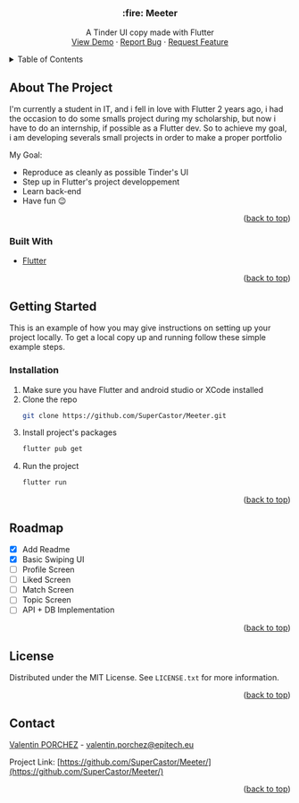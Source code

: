 <div id="top"></div>
<!--
*** Thanks for checking out the Best-README-Template. If you have a suggestion
*** that would make this better, please fork the repo and create a pull request
*** or simply open an issue with the tag "enhancement".
*** Don't forget to give the project a star!
*** Thanks again! Now go create something AMAZING! :D
-->



<!-- PROJECT SHIELDS -->
<!--
*** I'm using markdown "reference style" links for readability.
*** Reference links are enclosed in brackets [ ] instead of parentheses ( ).
*** See the bottom of this document for the declaration of the reference variables
*** for contributors-url, forks-url, etc. This is an optional, concise syntax you may use.
*** https://www.markdownguide.org/basic-syntax/#reference-style-links
-->
<!-- PROJECT LOGO -->
<br />

  <h3 align="center">:fire: Meeter</h3>

  <p align="center">
    A Tinder UI copy made with Flutter 
    <br />
    <a href="https://github.com/SuperCastor/Meeter">View Demo</a>
    ·
    <a href="https://github.com/SuperCastor/Meeter/issues">Report Bug</a>
    ·
    <a href="https://github.com/SuperCastor/Meeter/issues">Request Feature</a>
  </p>
</div>



<!-- TABLE OF CONTENTS -->
<details>
  <summary>Table of Contents</summary>
  <ol>
    <li>
      <a href="#about-the-project">About The Project</a>
      <ul>
        <li><a href="#built-with">Built With</a></li>
      </ul>
    </li>
    <li>
      <a href="#getting-started">Getting Started</a>
      <ul>
        <li><a href="#installation">Installation</a></li>
      </ul>
    </li>
    <li><a href="#usage">Usage</a></li>
    <li><a href="#roadmap">Roadmap</a></li>
    <li><a href="#license">License</a></li>
    <li><a href="#contact">Contact</a></li>

  </ol>
</details>



<!-- ABOUT THE PROJECT -->
## About The Project

I'm currently a student in IT, and i fell in love with Flutter 2 years ago, i had the occasion to do some smalls project during my scholarship, but now i have to do an internship, if possible as a Flutter dev.
So to achieve my goal, i am developing severals small projects in order to make a proper portfolio

My Goal:
* Reproduce as cleanly as possible Tinder's UI
* Step up in Flutter's project developpement
* Learn back-end
* Have fun :wink:


<p align="right">(<a href="#top">back to top</a>)</p>



### Built With

* [Flutter](https://flutter.dev/)

<p align="right">(<a href="#top">back to top</a>)</p>



<!-- GETTING STARTED -->
## Getting Started

This is an example of how you may give instructions on setting up your project locally.
To get a local copy up and running follow these simple example steps.

### Installation

1. Make sure you have Flutter and android studio or XCode installed
2. Clone the repo
   ```sh
   git clone https://github.com/SuperCastor/Meeter.git
   ```
3. Install project's packages
   ```sh
   flutter pub get
   ```
4. Run the project
   ```js
   flutter run
   ```

<p align="right">(<a href="#top">back to top</a>)</p>


<!-- ROADMAP -->
## Roadmap

- [x] Add Readme
- [x] Basic Swiping UI
- [ ] Profile Screen
- [ ] Liked Screen
- [ ] Match Screen
- [ ] Topic Screen
- [ ] API + DB Implementation

<p align="right">(<a href="#top">back to top</a>)</p>


<!-- LICENSE -->
## License

Distributed under the MIT License. See `LICENSE.txt` for more information.

<p align="right">(<a href="#top">back to top</a>)</p>



<!-- CONTACT -->
## Contact

[Valentin PORCHEZ](https://linkedin.com/valentinporchez) - valentin.porchez@epitech.eu

Project Link: [https://github.com/SuperCastor/Meeter/](https://github.com/SuperCastor/Meeter/)

<p align="right">(<a href="#top">back to top</a>)</p>
